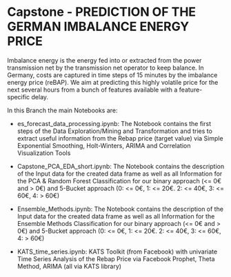 # Capstone - PREDICTION OF THE GERMAN IMBALANCE ENERGY PRICE

Imbalance energy is the energy fed into or extracted from the power transmission net by the transmission net operator to keep balance. In Germany, costs are captured in time steps of 15 minutes by the imbalance energy price (reBAP). We aim at predicting this highly volatile price for the next several hours from a bunch of features available with a feature-specific delay.

In this Branch the main Notebooks are:

- es_forecast_data_processing.ipynb: The Notebook contains the first steps of the Data Exploration/Mining and Transformation 
and tries to extract useful information from the Rebap price (target value) via Simple Exponential Smoothing, Holt-Winters, ARIMA and Correlation Visualization Tools

- Capstone_PCA_EDA_short.ipynb: The Notebook contains the description of the Input data for the created data frame as well as all
Information for the PCA & Random Forest Classification for our binary approach (<= 0€ and > 0€)
and 5-Bucket approach (0: <= 0€, 1: <= 20€. 2: <= 40€, 3: <= 60€, 4: > 60€)

- Ensemble_Methods.ipynb: The Notebook contains the description of the Input data for the created data frame as well as all
Information for the Ensemble Methods Classification for our binary approach (<= 0€ and > 0€)
and 5-Bucket approach (0: <= 0€, 1: <= 20€. 2: <= 40€, 3: <= 60€, 4: > 60€)

- KATS_time_series.ipynb: KATS Toolkit (from Facebook) with univariate Time Series Analysis of the Rebap Price via Facebook Prophet, 
Theta Method, ARIMA (all via KATS library)

